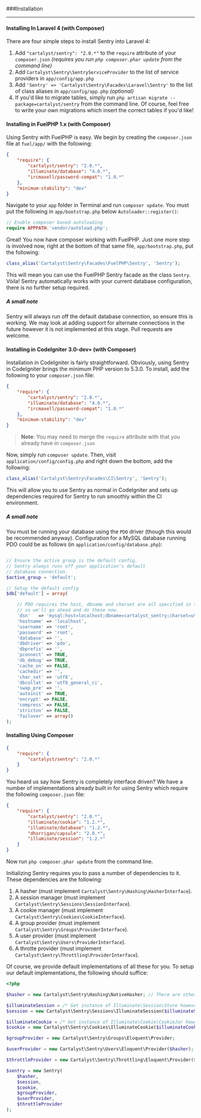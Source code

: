 <a id="installation"></a>
###Installation

----------

#### Installing In Laravel 4 (with Composer)

There are four simple steps to install Sentry into Laravel 4:

1. Add `"cartalyst/sentry": "2.0.*"` to the `require` attribute of your `composer.json` *(requires you run `php composer.phar update` from the command line)*
2. Add `Cartalyst\Sentry\SentryServiceProvider` to the list of service providers in `app/config/app.php`
3. Add `'Sentry' => 'Cartalyst\Sentry\Facades\Laravel\Sentry'` to the list of class aliases in `app/config/app.php` *(optional)*
4. If you'd like to migrate tables, simply run `php artisan migrate --package=cartalyst/sentry` from the command line. Of course, feel free to write your own migrations which insert the correct tables if you'd like!


#### Installing in FuelPHP 1.x (with Composer)

Using Sentry with FuelPHP is easy. We begin by creating the `composer.json` file at `fuel/app/` with the following:

```json
{
	"require": {
		"cartalyst/sentry": "2.0.*",
		"illuminate/database": "4.0.*",
		"ircmaxell/password-compat": "1.0.*"
	},
	"minimum-stability": "dev"
}
```

Navigate to your `app` folder in Terminal and run `composer update`. You must put the following in `app/bootstrap.php` below `Autoloader::register()`:

```php
// Enable composer based autoloading
require APPPATH.'vendor/autoload.php';
```

Great! You now have composer working with FuelPHP. Just one more step is involved now, right at the bottom of that same file, `app/bootstrap.php`, put the following:

```php
class_alias('Cartalyst\Sentry\Facades\FuelPHP\Sentry', 'Sentry');
```

This will mean you can use the FuelPHP Sentry facade as the class `Sentry`. Vòila! Sentry automatically works with your current database configuration, there is no further setup required.

##### A small note

Sentry will always run off the default database connection, so ensure this is working. We may look at adding support for alternate connections in the future however it is not implemented at this stage. Pull requests are welcome.


#### Installing in CodeIgniter 3.0-dev+ (with Composer)

Installation in CodeIgniter is fairly straightforward. Obviously, using Sentry in CodeIgniter brings the minimum PHP version to 5.3.0. To install, add the following to your `composer.json` file:

```json
{
	"require": {
		"cartalyst/sentry": "2.0.*",
		"illuminate/database": "4.0.*",
		"ircmaxell/password-compat": "1.0.*"
	},
	"minimum-stability": "dev"
}
```

> **Note**: You may need to merge the `require` attribute with that you already have in `composer.json`

Now, simply run `composer update`. Then, visit `application/config/config.php` and right down the bottom, add the following:

```php
class_alias('Cartalyst\Sentry\Facades\CI\Sentry', 'Sentry');
```

This will allow you to use Sentry as normal in CodeIgniter and sets up dependencies required for Sentry to run smoothly within the CI environment.

##### A small note

You must be running your database using the `PDO` driver (though this would be recommended anyway). Configuration for a MySQL database running PDO could be as follows (in `application/config/database.php`):

```php

// Ensure the active group is the default config.
// Sentry always runs off your application's default
// database connection.
$active_group = 'default';

// Setup the default config
$db['default'] = array(

	// PDO requires the host, dbname and charset are all specified in the "dsn",
	// so we'll go ahead and do these now.
	'dsn'	=> 'mysql:host=localhost;dbname=cartalyst_sentry;charset=utf8;',
	'hostname' => 'localhost',
	'username' => 'root',
	'password' => 'root',
	'database' => '',
	'dbdriver' => 'pdo',
	'dbprefix' => '',
	'pconnect' => TRUE,
	'db_debug' => TRUE,
	'cache_on' => FALSE,
	'cachedir' => '',
	'char_set' => 'utf8',
	'dbcollat' => 'utf8_general_ci',
	'swap_pre' => '',
	'autoinit' => TRUE,
	'encrypt' => FALSE,
	'compress' => FALSE,
	'stricton' => FALSE,
	'failover' => array()
);
```


#### Installing Using Composer

```json
{
	"require": {
		"cartalyst/sentry": "2.0.*"
	}
}
```

You heard us say how Sentry is completely interface driven? We have a number of implementations already built in for using Sentry which require the following `composer.json` file:

```json
{
	"require": {
		"cartalyst/sentry": "2.0.*",
		"illuminate/cookie": "1.2.*",
        "illuminate/database": "1.2.*",
        "dhorrigan/capsule": "2.0.*",
        "illuminate/session": "1.2.*"
	}
}
```

Now run `php composer.phar update` from the command line.

Initializing Sentry requires you to pass a number of dependencies to it. These dependencies are the following:

1. A hasher (must implement `Cartalyst\Sentry\Hashing\HasherInterface`).
2. A session manager (must implement `Cartalyst\Sentry\Sessions\SessionInterface`).
3. A cookie manager (must implement `Cartalyst\Sentry\Cookies\CookieInterface`).
4. A group provider (must implement `Cartalyst\Sentry\Groups\ProviderInterface`).
5. A user provider (must implement `Cartalyst\Sentry\Users\ProviderInterface`).
6. A throtte provider (must implement `Cartalyst\Sentry\Throttling\ProviderInterface`).

Of course, we provide default implementations of all these for you. To setup our default implementations, the following should suffice:

```php
<?php

$hasher = new Cartalyst\Sentry\Hashing\NativeHasher; // There are other hashers available, take your pick

$illuminateSession = /* Get instance of Illuminate\Session\Store however pleases you */;
$session = new Cartalyst\Sentry\Sessions\IlluminateSession($illuminateSession);

$illuminateCookie = /* Get instance of Illuminate\Cookie\CookieJar however pleases you */;
$cookie = new Cartalyst\Sentry\Cookies\IlluminateCookie($illuminateCookie);

$groupProvider = new Cartalyst\Sentry\Groups\Eloquent\Provider;

$userProvider = new Cartalyst\Sentry\Users\Eloquent\Provider($hasher);

$throttleProvider = new Cartalyst\Sentry\Throttling\Eloquent\Provider($userProvider);

$sentry = new Sentry(
	$hasher,
	$session,
	$cookie,
	$groupProvider,
	$userProvider,
	$throttleProvider
);
```
